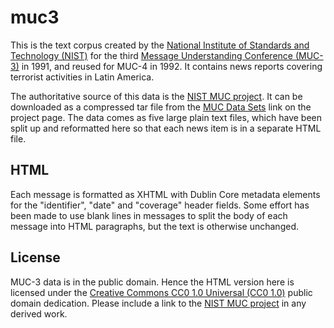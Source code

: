 # muc3
This is the text corpus created by the [National Institute of Standards and Technology (NIST)](http://www.nist.gov/) for the third [Message Understanding Conference (MUC-3)](https://en.wikipedia.org/wiki/Message_Understanding_Conference) in 1991, and reused for MUC-4 in 1992. It contains news reports covering terrorist activities in Latin America.

The authoritative source of this data is the [NIST MUC project](http://www-nlpir.nist.gov/related_projects/muc/). It can be downloaded as a compressed tar file from the [MUC Data Sets](http://www-nlpir.nist.gov/related_projects/muc/muc_data/muc_data_index.html) link on the project page. The data comes as five large plain text files, which have been split up and reformatted here so that each news item is in a separate HTML file.

## HTML
Each message is formatted as XHTML with Dublin Core metadata elements for the "identifier", "date" and "coverage" header fields. Some effort has been made to use blank lines in messages to split the body of each message into HTML paragraphs, but the text is otherwise unchanged.

## License
MUC-3 data is in the public domain. Hence the HTML version here is licensed under the [Creative Commons CC0 1.0 Universal (CC0 1.0)](https://creativecommons.org/publicdomain/zero/1.0/) public domain dedication. Please include a link to the [NIST MUC project](http://www-nlpir.nist.gov/related_projects/muc/) in any derived work.
